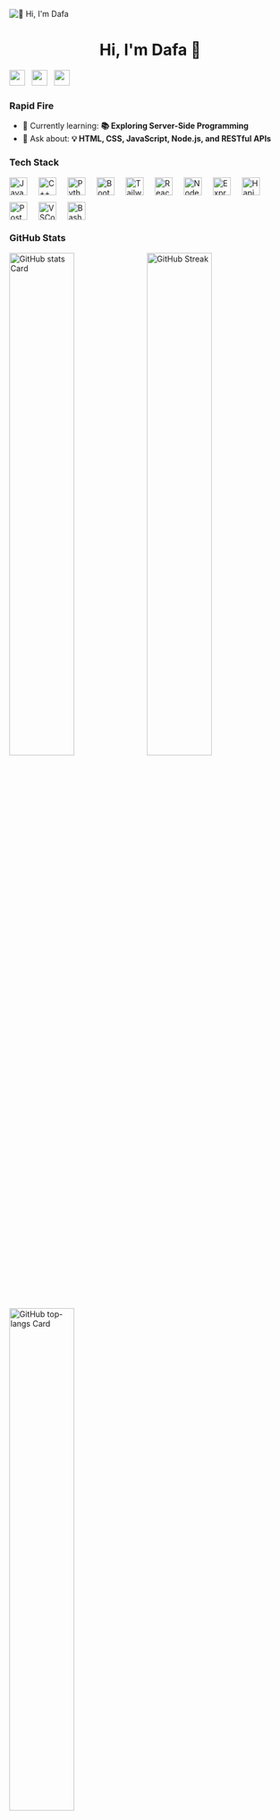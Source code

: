 
<!--
**Rezial011/Rezial011** is a ✨ _special_ ✨ repository because its `README.md` (this file) appears on your GitHub profile.

Here are some ideas to get you started:

- 🔭 I’m currently working on ...
- 🌱 I’m currently learning ...
- 👯 I’m looking to collaborate on ...
- 🤔 I’m looking for help with ...
- 💬 Ask me about ...
- 📫 How to reach me: ...
- 😄 Pronouns: ...
- ⚡ Fun fact: ...
-->
![👋 Hi, I'm Dafa](https://user-images.githubusercontent.com/10498744/210012254-234538ff-d198-48aa-8964-37e6fd45d227.gif)

<div id="toc">
  <ul align="center" style="list-style: none">
    <summary>
      <h1>
        Hi, I'm Dafa 👋
      </h1>
    </summary>
  </ul>
</div>

<p align="left"><a href="https://github.com/rezial011" target="_blank"><img src="https://img.shields.io/badge/GitHub-100000?style=for-the-badge&logo=github&logoColor=white" height="28" style="margin-right: 8px"></a> <a href="https://www.linkedin.com/in/dafa-al-farezi" target="_blank"><img src="https://img.shields.io/badge/LinkedIn-0077B5?style=for-the-badge&logo=linkedin&logoColor=white" height="28" style="margin-right: 8px"></a> <a href="https://www.instagram.com/alfarezi1104" target="_blank"><img src="https://img.shields.io/badge/Instagram-E4405F?style=for-the-badge&logo=instagram&logoColor=white" height="28" style="margin-right: 8px"></a></p>

**<h3 align="left">Rapid Fire</h3>**

- 🌱 Currently learning: **📚 Exploring Server-Side Programming**
- 💬 Ask about: **💡 HTML, CSS, JavaScript, Node.js, and RESTful APIs**

 **<h3 align="left">Tech Stack</h3>**

<div style="display: flex; flex-wrap: wrap; gap: 12px; justify-content: left;"><img src="https://skillicons.dev/icons?i=javascript" height="32" alt="JavaScript" style="margin-right: 8px"> <img src="https://skillicons.dev/icons?i=cpp" height="32" alt="C++" style="margin-right: 8px"> <img src="https://skillicons.dev/icons?i=python" height="32" alt="Python" style="margin-right: 8px"> <img src="https://img.shields.io/badge/Bootstrap-563D7C?logo=bootstrap&logoColor=white" height="32" alt="Bootstrap" style="margin-right: 8px"> <img src="https://img.shields.io/badge/Tailwind_CSS-38B2AC?logo=tailwind-css&logoColor=white" height="32" alt="Tailwind CSS" style="margin-right: 8px"> <img src="https://img.shields.io/badge/React-20232A?logo=react&logoColor=61DAFB" height="32" alt="React" style="margin-right: 8px"> <img src="https://img.shields.io/badge/Node.js-8CC84B?logo=node.js&logoColor=white" height="32" alt="Node.js" style="margin-right: 8px"> <img src="https://img.shields.io/badge/Express-000000?logo=express&logoColor=white" height="32" alt="Express" style="margin-right: 8px"> <img src="https://img.shields.io/badge/Hapi-34F1B8?logo=hapi&logoColor=white" height="32" alt="Hapi" style="margin-right: 8px"> <img src="https://img.shields.io/badge/Postman-FF6C37?logo=postman&logoColor=white" height="32" alt="Postman" style="margin-right: 8px"> <img src="https://skillicons.dev/icons?i=vscode" height="32" alt="VSCode" style="margin-right: 8px"> <img src="https://skillicons.dev/icons?i=bash" height="32" alt="Bash" style="margin-right: 8px"></div>

 **<h3 align="left">GitHub Stats</h3>**

<p align="left">
  <img class="stat" width="48%" src="https://github-readme-stats.vercel.app/api?username=rezial011&theme=dracula&hide_title=false&hide_rank=false&show_icons=true&include_all_commits=false&count_private=true&line_height=23&hide_border=true" alt="GitHub stats Card" />
  <a href="https://git.io/streak-stats"><img class="stat" width="48%" src="https://github-readme-streak-stats.herokuapp.com?user=rezial011&theme=dracula&hide_border=true&sideNums=F9F6F5&sideLabels=8AD4F3&currStreakNum=F9F6F6" alt="GitHub Streak" /></a>
</p>

<p align="left">
  <img class="stat" class="stat" width="48%" src="https://github-readme-stats.vercel.app/api/top-langs?username=rezial011&theme=dracula&hide_title=true&layout=compact&langs_count=6&hide_progress=false&card_width=400&hide_border=true" alt="GitHub top-langs Card" />
</p>
